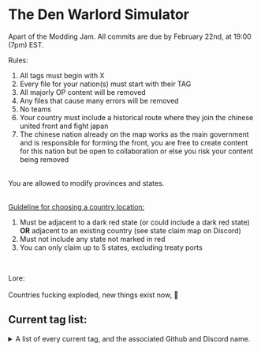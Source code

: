 # The Den Warlord Simulator

Apart of the Modding Jam. All commits are due by February 22nd, at 19:00 (7pm) EST.

Rules: <br>
<ol>
  <li>All tags must begin with X</li>
  <li>Every file for your nation(s) must start with their TAG</li>
  <li>All majorly OP content will be removed</li>
  <li>Any files that cause many errors will be removed</li>
  <li>No teams</li>
  <li>Your country must include a historical route where they join the chinese united front and fight japan</li>
  <li>The chinese nation already on the map works as the main government and is responsible for forming the front, you are free to create content for this nation but be open to collaboration or else you risk your content being removed</li>
</ol>
<br>
You are allowed to modify provinces and states.<br><br>

<ins>Guideline for choosing a country location:</ins><br>
<ol>
  <li>Must be adjacent to a dark red state (or could include a dark red state) <b>OR</b> adjacent to an existing country (see state claim map on Discord)</li>
  <li>Must not include any state not marked in red</li>
  <li>You can only claim up to 5 states, excluding treaty ports</li>
</ol><br>

Lore: <br><br>
Countries fucking exploded, new things exist now, 🤷

## Current tag list:

<details>
  <summary>A list of every current tag, and the associated Github and Discord name.</summary>
  <br>
  
  | Tag | Github Name        | Discord Name           |
  | --- | :----------------: | :--------------------: |
  | XSG | Ministry-of-Autism | profesjonalny_autystyk |
  | XTI | Bowteye            | dbneptune              |
  | XSX | pixelaes           | pixelaes               |
  | XIS | kasastul           | kasastul               |
  | XWE | IWillExplode       | I Will Explode         | #best modder ever btw!!
  | X?? | Yeoudal            | yeoudal                |
  | XHK | Meepazor           | Meepazor               |
  
</details>

